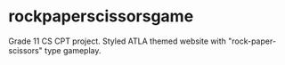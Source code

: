 # rockpaperscissorsgame
Grade 11 CS CPT project. Styled ATLA themed website with "rock-paper-scissors" type gameplay. 
